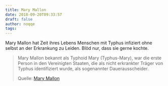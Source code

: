 ```yaml
---
title: Mary Mallon
date: 2018-09-20T09:33:57
draft: false
author: noqqe
tags:
---
```


Mary Mallon hat Zeit ihres Lebens Menschen mit Typhus infiziert ohne selbst an
der Erkrankung zu Leiden. Blöd nur, dass sie gerne kochte.

> Mary Mallon bekannt als Typhoid Mary (Typhus-Mary), war die erste Person in
> den Vereinigten Staaten, die als nicht erkrankter Träger von Typhus
> identifiziert wurde, als sogenannter Dauerausscheider.
>
> Quelle: [Mary Mallon](https://de.wikipedia.org/wiki/Mary_Mallon)